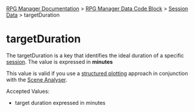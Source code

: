 [RPG Manager Documentation](../../index.md) >
[RPG Manager Data Code Block](../index.md) >
[Session Data](../index.md) >
targetDuration

# targetDuration

The targetDuration is a key that identifies the ideal duration of a specific [session](../../components/session.md). 
The value is expressed in **minutes**

This value is valid if you use a [structured plotting](../plots/index.md) approach in conjunction with the
[Scene Analyser](../../analyser/index.md).

Accepted Values:
- target duration expressed in minutes
